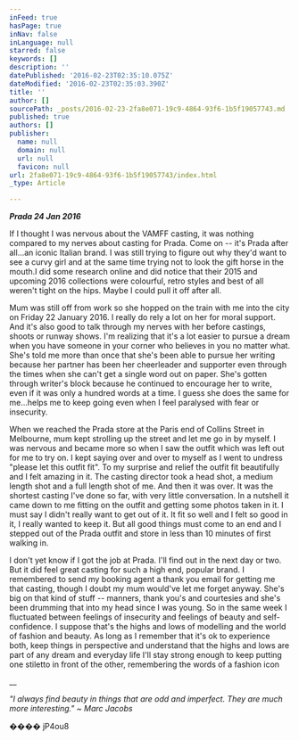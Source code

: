 ```yaml
---
inFeed: true
hasPage: true
inNav: false
inLanguage: null
starred: false
keywords: []
description: ''
datePublished: '2016-02-23T02:35:10.075Z'
dateModified: '2016-02-23T02:35:03.390Z'
title: ''
author: []
sourcePath: _posts/2016-02-23-2fa8e071-19c9-4864-93f6-1b5f19057743.md
published: true
authors: []
publisher:
  name: null
  domain: null
  url: null
  favicon: null
url: 2fa8e071-19c9-4864-93f6-1b5f19057743/index.html
_type: Article

---
```

**_Prada 24 Jan 2016_**

If I thought I was nervous about the VAMFF casting, it was
nothing compared to my nerves about casting for Prada. Come on -- it's Prada
after all...an iconic Italian brand. I was still trying to figure out why they'd
want to see a curvy girl and at the same time trying not to look the gift horse
in the mouth.I did some research online
and did notice that their 2015 and upcoming 2016 collections were colourful,
retro styles and best of all weren't tight on the hips. Maybe I could pull it
off after all. 

Mum was still off from work so she hopped on the train with
me into the city on Friday 22 January 2016\. I really do rely a lot on her for
moral support. And it's also good to talk through my nerves with her before
castings, shoots or runway shows. I'm realizing that it's a lot easier to
pursue a dream when you have someone in your corner who believes in you no
matter what. She's told me more than once that she's been able to pursue her
writing because her partner has been her cheerleader and supporter even through
the times when she can't get a single word out on paper. She's gotten through
writer's block because he continued to encourage her to write, even if it was
only a hundred words at a time. I guess she does the same for me...helps me to
keep going even when I feel paralysed with fear or insecurity. 

When we reached the Prada store at the Paris end of Collins
Street in Melbourne, mum kept strolling up the street and let me go in by
myself. I was nervous and became more so when I saw the outfit which was left out
for me to try on. I kept saying over and over to myself as I went to undress
"please let this outfit fit". To my surprise and relief the outfit fit
beautifully and I felt amazing in it. The casting director took a head shot, a
medium length shot and a full length shot of me. And then it was over. It was
the shortest casting I've done so far, with very little conversation. In a
nutshell it came down to me fitting on the outfit and getting some photos taken
in it. I must say I didn't really want to get out of it. It fit so well and I
felt so good in it, I really wanted to keep it. But all good things must come
to an end and I stepped out of the Prada outfit and store in less than 10
minutes of first walking in. 

I don't yet know if I got the job at Prada. I'll find out in
the next day or two. But it did feel great casting for such a high end, popular
brand. I remembered to send my booking agent a thank you email for getting me
that casting, though I doubt my mum would've let me forget anyway. She's big on
that kind of stuff -- manners, thank you's and courtesies and she's been
drumming that into my head since I was young. So in the same week I fluctuated
between feelings of insecurity and feelings of beauty and self-confidence. I
suppose that's the highs and lows of modelling and the world of fashion and
beauty. As long as I remember that it's ok to experience both, keep things in
perspective and understand that the highs and lows are part of any dream and
everyday life I'll stay strong enough to keep putting one stiletto in front of
the other, remembering the words of a fashion icon

__

_"I always find beauty in things that
are odd and imperfect. They are much more interesting." ~ Marc Jacobs_

���� jP4ou8